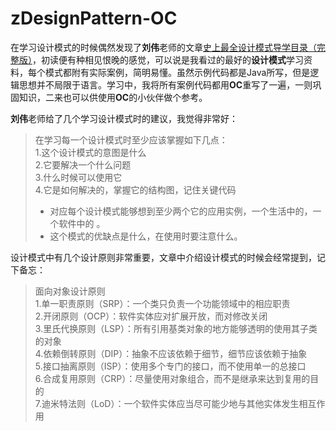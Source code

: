 # zDesignPattern-OC
在学习设计模式的时候偶然发现了**刘伟**老师的文章[史上最全设计模式导学目录（完整版）](http://blog.csdn.net/lovelion/article/details/17517213)，初读便有种相见恨晚的感觉，可以说是我看过的最好的**设计模式**学习资料，每个模式都附有实际案例，简明易懂。虽然示例代码都是Java所写，但是逻辑思想并不局限于语言。学习中，我将所有案例代码都用**OC**重写了一遍，一则巩固知识，二来也可以供使用**OC**的小伙伴做个参考。

**刘伟**老师给了几个学习设计模式时的建议，我觉得非常好：  
>在学习每一个设计模式时至少应该掌握如下几点：  
1.这个设计模式的意图是什么  
2.它要解决一个什么问题  
3.什么时候可以使用它  
4.它是如何解决的，掌握它的结构图，记住关键代码    
>* 对应每个设计模式能够想到至少两个它的应用实例，一个生活中的，一个软件中的  。
>* 这个模式的优缺点是什么，在使用时要注意什么。

设计模式中有几个设计原则非常重要，文章中介绍设计模式的时候会经常提到，记下备忘：
>面向对象设计原则  
1.单一职责原则（SRP）：一个类只负责一个功能领域中的相应职责  
2.开闭原则（OCP）：软件实体应对扩展开放，而对修改关闭  
3.里氏代换原则（LSP）：所有引用基类对象的地方能够透明的使用其子类的对象  
4.依赖倒转原则（DIP）：抽象不应该依赖于细节，细节应该依赖于抽象  
5.接口抽离原则（ISP）：使用多个专门的接口，而不使用单一的总接口  
6.合成复用原则（CRP）：尽量使用对象组合，而不是继承来达到复用的目的  
7.迪米特法则（LoD）：一个软件实体应当尽可能少地与其他实体发生相互作用

